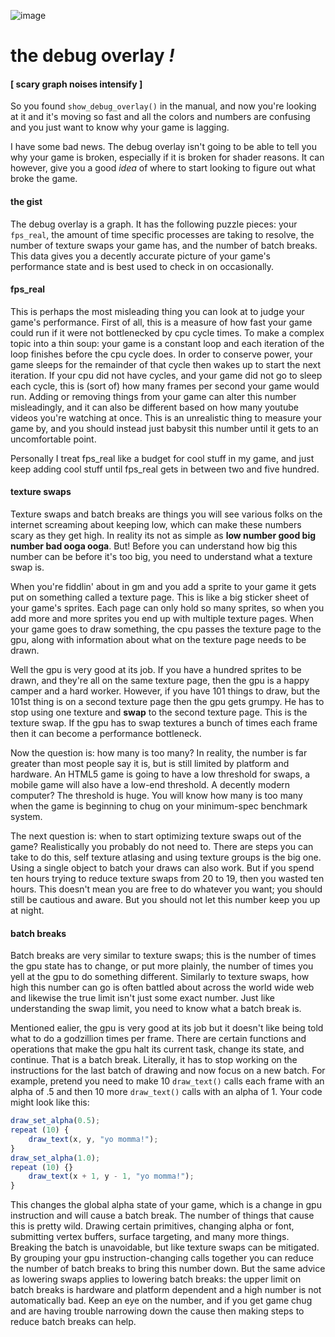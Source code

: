 ![image](/img/header.png)

# the debug overlay _!_

#### [ scary graph noises intensify ]

So you found `show_debug_overlay()` in the manual, and now you're looking at it and it's moving so fast and all the colors and numbers are confusing and you just want to know why your game is lagging.

I have some bad news. The debug overlay isn't going to be able to tell you why your game is broken, especially if it is broken for shader reasons. It can however, give you a good _idea_ of where to start looking to figure out what broke the game.

#### the gist

The debug overlay is a graph. It has the following puzzle pieces: your `fps_real`, the amount of time specific processes are taking to resolve, the number of texture swaps your game has, and the number of batch breaks. This data gives you a decently accurate picture of your game's performance state and is best used to check in on occasionally.

#### fps_real

This is perhaps the most misleading thing you can look at to judge your game's performance. First of all, this is a measure of how fast your game could run if it were not bottlenecked by cpu cycle times. To make a complex topic into a thin soup: your game is a constant loop and each iteration of the loop finishes before the cpu cycle does. In order to conserve power, your game sleeps for the remainder of that cycle then wakes up to start the next iteration. If your cpu did not have cycles, and your game did not go to sleep each cycle, this is (sort of) how many frames per second your game would run. Adding or removing things from your game can alter this number misleadingly, and it can also be different based on how many youtube videos you're watching at once. This is an unrealistic thing to measure your game by, and you should instead just babysit this number until it gets to an uncomfortable point.

Personally I treat fps_real like a budget for cool stuff in my game, and just keep adding cool stuff until fps_real gets in between two and five hundred.

#### texture swaps

Texture swaps and batch breaks are things you will see various folks on the internet screaming about keeping low, which can make these numbers scary as they get high. In reality its not as simple as **low number good big number bad ooga ooga**. But! Before you can understand how big this number can be before it's too big, you need to understand what a texture swap is.

When you're fiddlin' about in gm and you add a sprite to your game it gets put on something called a texture page. This is like a big sticker sheet of your game's sprites. Each page can only hold so many sprites, so when you add more and more sprites you end up with multiple texture pages. When your game goes to draw something, the cpu passes the texture page to the gpu, along with information about what on the texture page needs to be drawn.

Well the gpu is very good at its job. If you have a hundred sprites to be drawn, and they're all on the same texture page, then the gpu is a happy camper and a hard worker. However, if you have 101 things to draw, but the 101st thing is on a second texture page then the gpu gets grumpy. He has to stop using one texture and **swap** to the second texture page. This is the texture swap. If the gpu has to swap textures a bunch of times each frame then it can become a performance bottleneck.

Now the question is: how many is too many? In reality, the number is far greater than most people say it is, but is still limited by platform and hardware. An HTML5 game is going to have a low threshold for swaps, a mobile game will also have a low-end threshold. A decently modern computer? The threshold is huge. You will know how many is too many when the game is beginning to chug on your minimum-spec benchmark system.

The next question is: when to start optimizing texture swaps out of the game? Realistically you probably do not need to. There are steps you can take to do this, self texture atlasing and using texture groups is the big one. Using a single object to batch your draws can also work. But if you spend ten hours trying to reduce texture swaps from 20 to 19, then you wasted ten hours. This doesn't mean you are free to do whatever you want; you should still be cautious and aware. But you should not let this number keep you up at night.

#### batch breaks

Batch breaks are very similar to texture swaps; this is the number of times the gpu state has to change, or put more plainly, the number of times you yell at the gpu to do something different. Similarly to texture swaps, how high this number can go is often battled about across the world wide web and likewise the true limit isn't just some exact number. Just like understanding the swap limit, you need to know what a batch break is.

Mentioned ealier, the gpu is very good at its job but it doesn't like being told what to do a godzillion times per frame. There are certain functions and operations that make the gpu halt its current task, change its state, and continue. That is a batch break. Literally, it has to stop working on the instructions for the last batch of drawing and now focus on a new batch. For example, pretend you need to make 10 `draw_text()` calls each frame with an alpha of .5 and then 10 more `draw_text()` calls with an alpha of 1. Your code might look like this:
```js
draw_set_alpha(0.5);
repeat (10) {
    draw_text(x, y, "yo momma!");
}
draw_set_alpha(1.0);
repeat (10) {}
	draw_text(x + 1, y - 1, "yo momma!");
}
```

This changes the global alpha state of your game, which is a change in gpu instruction and will cause a batch break. The number of things that cause this is pretty wild. Drawing certain primitives, changing alpha or font, submitting vertex buffers, surface targeting, and many more things. Breaking the batch is unavoidable, but like texture swaps can be mitigated. By grouping your gpu instruction-changing calls together you can reduce the number of batch breaks to bring this number down. But the same advice as lowering swaps applies to lowering batch breaks: the upper limit on batch breaks is hardware and platform dependent and a high number is not automatically bad. Keep an eye on the number, and if you get game chug and are having trouble narrowing down the cause then making steps to reduce batch breaks can help.